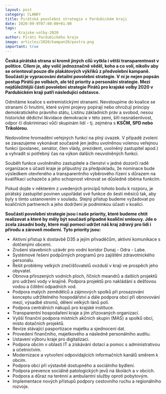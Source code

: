 ```yaml
---
layout: post
category: CLANKY
title: Pirátská povolební strategie v Pardubickém kraji 
date: 2020-09-9T07:00:00+01:00
tags:
    - Krajske-volby-2020
author: Piráti Pardubického kraje
image: articles/2020/kampan20/postra.png
important: true
---
```


**Česká pirátská strana si kromě jiných cílů vytkla i větší transparentnost v politice. Cílem je, aby volič jednoznačně věděl, koho a co volí, nikoliv aby se orientoval pouze dle plakátových výkřiků z předvolební kampaně. Součástí je vypracování detailní povolební strategie. V ní je nejen popsán postup Pirátů po volbách, ale též priority a personální strategie. Mezi nejdůležitější části povolební strategie Pirátů pro krajské volby 2020 v Pardubickém kraji patří následující odstavce.**

Odmítáme koalice s extremistickými stranami.  Nevstoupíme do koalice se stranami či hnutími, které svými projevy popírají nebo ohrožují principy demokratického právního státu, Listinu základních práv a svobod, nesou historické dědictví likvidace demokracie v této zemi, šíří nesnášenlivost, odpor či diskriminaci vůči skupinám lidí - tj. zejména s **KSČM, SPD nebo Trikolórou**.

Nedovolíme hromadění veřejných funkcí na plný úvazek. V případě zvolení se zavazujeme vykonávat současně jen jednu uvolněnou volenou veřejnou funkci (poslanec, senátor, člen vlády, prezident, uvolněný zastupitel apod.) a vyhradit si potřebný čas na výkon dalších neuvolněných funkcí. 

Souběh funkce uvolněného zastupitele a členství v jedné dozorčí radě organizace s účastí kraje je přípustný za předpokladu, že nominace bude výsledkem otevřeného a transparentního výběrového řízení s důrazem na kvalifikaci uchazeče a jeho schopnost věnovat se důsledně oběma funkcím.

Pokud dojde v některém z uvedených principů tohoto bodu k rozporu, je pirátský zastupitel povinen uspořádat své funkce do šesti měsíců tak, aby byly s tímto ustanovením v souladu. Stejný přístup budeme vyžadovat po koaličních partnerech a jeho dodržení je podmínkou účasti v koalici.


**Součástí povolební strategie jsou i naše priority, které budeme chtít realizovat a které by měly být součástí případné koaliční smlouvy. Jde o zcela zásadní body, které mají pomoci udržet náš kraj zdravý pro lidi i přírodu a zároveň moderní. 
Tyto priority jsou:**


- Aktivní přístup k dostavbě D35 a jejím přivaděčům, aktivní komunikace s dotčenými obcemi.
- Zrušení stavebních uzávěr pro vodní koridor Dunaj - Odra - Labe.
- Systémové řešení podpůrných programů pro zajištění zdravotnického personálu.
- Řešit problémy velkých znečišťovatelů ovzduší v kraji ve prospěch jeho obyvatel.
- Obnova přirozených vodních ploch, říčních meandrů a dalších projektů pro udržení vody v krajině. Podpora projektů pro nakládání s dešťovou vodou a čištění odpadních vod.
- Podpora malých zemědělců a zájmových spolků při prosazování konceptu udržitelného hospodářství a dále podpora obcí při obnovování mezí, výsadbě stromů, dělení velkých lánů polí.
- Podpora centrálních nákupů pro krajské instituce.
- Transparentní hospodaření kraje a jím zřizovaných organizací.
- Vyšší finanční podpora místních akčních skupin (MAS) a spolků obcí, místo dotačních projektů.
- Revize stávající pasportizace majetku a sjednocení dat.
- Provedení finančního, majetkového a následně personálního auditu.
- Ustavení výboru kraje pro digitalizaci.
- Podpora obcím v oblasti IT a získávání dotací a pomoc s administrativou a účetnictvím.
- Modernizace a vytvoření odpovídajících informačních kanálů směrem k obcím.
- Podpora obcí při výstavbě dostupného a sociálního bydlení.
- Podpora prevence sociálně patologických jevů na školách a v obcích.
- Podpora a důraz na terénní a ambulantní služby oproti pobytovým.
- Implementace nových přístupů podpory cestovního ruchu a regionálního rozvoje.
